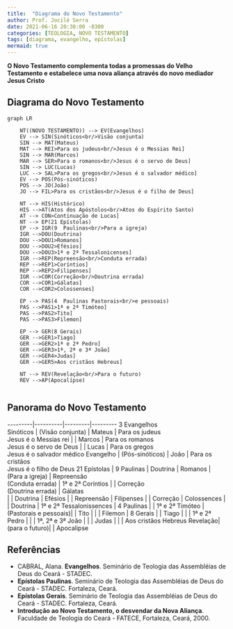 ```yaml
---
title:  "Diagrama do Novo Testamento"
author: Prof. Jocilé Serra
date: 2021-06-16 20:30:00 -0300
categories: [TEOLOGIA, NOVO TESTAMENTO]
tags: [diagrama, evangelho, epístolas]
mermaid: true
---
```

**O Novo Testamento complementa todas a promessas do Velho Testamento e estabelece uma nova aliança através do novo mediador Jesus Cristo**

## Diagrama do Novo Testamento

```mermaid
graph LR

    NT((NOVO TESTAMENTO)) --> EV(Evangelhos)
    EV --> SIN(Sinóticos<br/>Visão conjunta)
    SIN --> MAT(Mateus)
    MAT --> REI>Para os judeus<br/>Jesus é o Messias Rei]
    SIN --> MAR(Marcos)
    MAR --> SER>Para o romanos<br/>Jesus é o servo de Deus]
    SIN --> LUC(Lucas)
    LUC --> SAL>Para os gregos<br/>Jesus é o salvador médico]
    EV --> POS(Pós-sinóticos)
    POS --> JO(João)
    JO --> FIL>Para os cristãos<br/>Jesus é o filho de Deus]

    NT --> HIS(Histórico)
    HIS -->AT(Atos dos Apóstolos<br/>Atos do Espírito Santo)
    AT --> CON>Continuação de Lucas]
    NT --> EP(21 Epístolas)
    EP --> IGR(9  Paulinas<br/>Para a igreja)
    IGR -->DOU(Doutrina)
    DOU -->DOU1>Romanos]
    DOU -->DOU2>Efésios]
    DOU -->DOU3>1ª e 2ª Tessalonicenses]
    IGR -->REP(Repreensão<br/>Conduta errada)
    REP -->REP1>Coríntios]
    REP -->REP2>Filipenses]
    IGR -->COR(Correção<br/>Doutrina errada)
    COR -->COR1>Gálatas]
    COR -->COR2>Colossenses]

    EP --> PAS(4  Paulinas Pastorais<br/>e pessoais)
    PAS -->PAS1>1ª e 2ª Timóteo]
    PAS -->PAS2>Tito]
    PAS -->PAS3>Filemon]

    EP --> GER(8 Gerais)
    GER -->GER1>Tiago]
    GER -->GER2>1ª e 2ª Pedro]
    GER -->GER3>1ª, 2ª e 3ª João]
    GER -->GER4>Judas]
    GER -->GER5>Aos cristãos Hebreus]

    NT --> REV(Revelação<br/>Para o futuro)
    REV -->AP(Apocalípse)
    
```
## Panorama do Novo Testamento

---------|----------|---------|---------
3 Evangelhos<br/>Sinóticos | (Visão conjunta) | Mateus | Para os judeus <br/> Jesus é o Messias rei
           |  |  Marcos | Para os romanos<br/>Jesus é o servo de Deus
           |          | Lucas | Para os gregos<br/>Jesus é o salvador médico
Evangelho | (Pós-sinóticos) | João | Para os cristãos<br/>Jesus é o filho de Deus
21 Epístolas | 9 Paulinas     | Doutrina | Romanos
          | (Para a igreja)  | Repreensão<br/>(Conduta errada) | 1ª e 2ª Coríntios
          |                | Correção<br/>(Doutrina errada) | Gálatas        
          |                | Doutrina | Efésios
          |                | Repreensão | Filipenses
          |                | Correção | Colossences
          |                | Doutrina | 1ª e 2ª Tessalonissences
          | 4 Paulinas     | | 1ª e 2ª Timóteo
          | (Pastorais e pessoais)| | Tito 
          |                |           | Filemon
          | 8 Gerais       | | Tiago
          |                | | 1ª e 2ª Pedro
          |                | | 1ª, 2ª e 3ª João
          |                | | Judas 
          |                | | Aos cristãos Hebreus
 Revelação| (para o futuro)| | Apocalipse


## Referências

* CABRAL, Alana. **Evangelhos**. Seminário de Teologia das Assembléias de Deus do Ceará - STADEC.
* **Epístolas Paulinas**. Seminário de Teologia das Assembléias de Deus do Ceará - STADEC. Fortaleza, Ceará.
* **Epístolas Gerais**. Seminário de Teologia das Assembléias de Deus do Ceará - STADEC. Fortaleza, Ceará.
* **Introdução ao Novo Testamento, o desvendar da Nova Aliança**. Faculdade de Teologia do Ceará - FATECE, Fortaleza, Ceará, 2000. 
